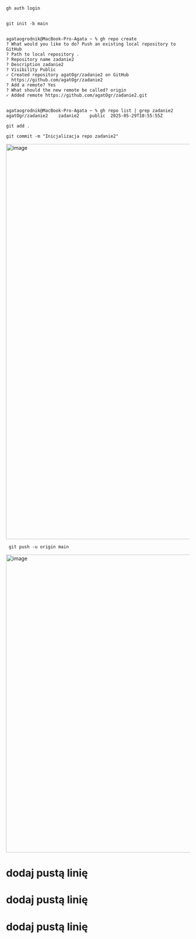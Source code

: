 
```

gh auth login

```
```

git init -b main

```

```

agataogrodnik@MacBook-Pro-Agata ~ % gh repo create
? What would you like to do? Push an existing local repository to GitHub
? Path to local repository .
? Repository name zadanie2
? Description zadanie2
? Visibility Public
✓ Created repository agatOgr/zadanie2 on GitHub
  https://github.com/agatOgr/zadanie2
? Add a remote? Yes
? What should the new remote be called? origin
✓ Added remote https://github.com/agatOgr/zadanie2.git
```

```

agataogrodnik@MacBook-Pro-Agata ~ % gh repo list | grep zadanie2
agatOgr/zadanie2	zadanie2	public	2025-05-29T10:55:55Z

```


```
git add .

```

```
git commit -m "Inicjalizacja repo zadanie2"
```


<img width="1081" alt="image" src="https://github.com/user-attachments/assets/3f194af6-4125-415d-b645-314187fd3da7" />



```
 git push -u origin main
```



<img width="815" alt="image" src="https://github.com/user-attachments/assets/c474a21b-177f-44d0-abbd-b884d699d37e" />



# dodaj pustą linię
# dodaj pustą linię
# dodaj pustą linię

